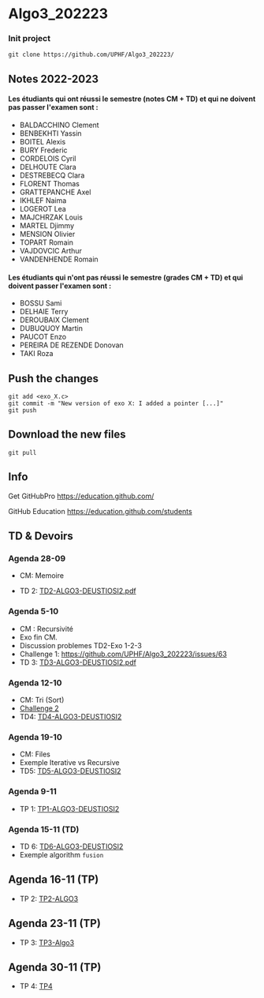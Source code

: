 # Algo3_202223


### Init project

```
git clone https://github.com/UPHF/Algo3_202223/
```

## Notes 2022-2023

#### Les étudiants qui ont réussi le semestre (notes CM + TD) et qui ne doivent pas passer l'examen sont :

- BALDACCHINO	Clement
- BENBEKHTI	Yassin
- BOITEL	Alexis
- BURY	Frederic
- CORDELOIS	Cyril
- DELHOUTE	Clara
- DESTREBECQ	Clara
- FLORENT Thomas	
- GRATTEPANCHE	Axel
- IKHLEF	Naima
- LOGEROT	Lea
- MAJCHRZAK	Louis
- MARTEL	Djimmy
- MENSION	Olivier
- TOPART	Romain
- VAJDOVCIC	Arthur
- VANDENHENDE	Romain

#### Les étudiants qui n'ont pas réussi le semestre (grades CM + TD) et qui doivent passer l'examen sont :

- BOSSU	Sami
- DELHAIE	Terry
- DEROUBAIX	Clement
- DUBUQUOY	Martin
- PAUCOT	Enzo
- PEREIRA DE REZENDE	Donovan
- TAKI	Roza







## Push the changes

```
git add <exo_X.c>
git commit -m "New version of exo X: I added a pointer [...]"
git push
```

## Download the new files

```
git pull
```

## Info

Get GitHubPro https://education.github.com/ 

GitHub Education https://education.github.com/students

## TD & Devoirs


### Agenda 28-09 

- CM: Memoire

- TD 2:  [TD2-ALGO3-DEUSTIOSI2.pdf](https://github.com/UPHF/Algo3_202223/files/9664519/TD2-ALGO3-DEUSTIOSI2.pdf)

### Agenda 5-10 

- CM : Recursivité
- Exo fin CM.
- Discussion problemes TD2-Exo 1-2-3
- Challenge 1: https://github.com/UPHF/Algo3_202223/issues/63
- TD 3: [TD3-ALGO3-DEUSTIOSI2.pdf](https://github.com/UPHF/Algo3_202223/files/9715022/TD3-ALGO3-DEUSTIOSI2.pdf)

### Agenda 12-10

- CM: Tri (Sort)
- [Challenge 2](https://github.com/UPHF/Algo3_202223/issues/81) 
- TD4: [TD4-ALGO3-DEUSTIOSI2](https://github.com/UPHF/Algo3_202223/blob/main/TDs/TD4-ALGO3-DEUSTIOSI2.pdf)

### Agenda 19-10
- CM: Files
- Exemple Iterative vs Recursive
- TD5: [TD5-ALGO3-DEUSTIOSI2](https://github.com/UPHF/Algo3_202223/blob/main/TDs/TD5-ALGO3-DEUSTIOSI2.pdf)

### Agenda 9-11
- TP 1: [TP1-ALGO3-DEUSTIOSI2](https://github.com/UPHF/Algo3_202223/blob/main/TP/TP1-ALGO3-DEUSTIOSI2.pdf)

### Agenda 15-11 (TD)
- TD 6: [TD6-ALGO3-DEUSTIOSI2](https://github.com/UPHF/Algo3_202223/blob/main/TDs/TD6-ALGO3-DEUSTIOSI2.pdf)
- Exemple algorithm `fusion`

## Agenda 16-11 (TP)
- TP 2: [TP2-ALGO3](https://github.com/UPHF/Algo3_202223/blob/main/TP/TP2-ALGO3.pdf)

## Agenda 23-11 (TP)
- TP 3: [TP3-Algo3](https://github.com/UPHF/Algo3_202223/blob/main/TP/TP3-ALGO3-DEUSTIOSI2.pdf)

## Agenda 30-11 (TP)
- TP 4: [TP4](https://github.com/UPHF/Algo3_202223/blob/main/TP/TP4-ALGO3-DEUSTIOSI2.pdf)
